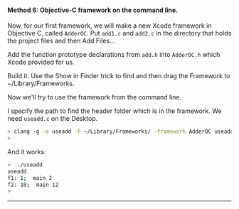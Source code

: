#### Method 6:  Objective-C framework on the command line.

Now, for our first framework, we will make a new Xcode framework in Objective C, called ``AdderOC``. Put ``add1.c`` and ``add2.c`` in the directory that holds the project files and then  Add Files... 

Add the function prototype declarations from ``add.h`` into ``AdderOC.h`` which Xcode provided for us. 

Build it. Use the Show in Finder trick to find and then drag the Framework to ~/Library/Frameworks.

Now we'll try to use the framework from the command line.

I specify the path to find the header folder which is in the framework.  We need ``useadd.c`` on the Desktop.

```bash
> clang -g -o useadd -F ~/Library/Frameworks/ -framework AdderOC useadd.c -I ~/Library/Frameworks/AdderOC.framework/Headers
>
```

And it works:

```bash
>  ./useadd
useadd
f1: 1;  main 2
f2: 10;  main 12
>
```

<hr>